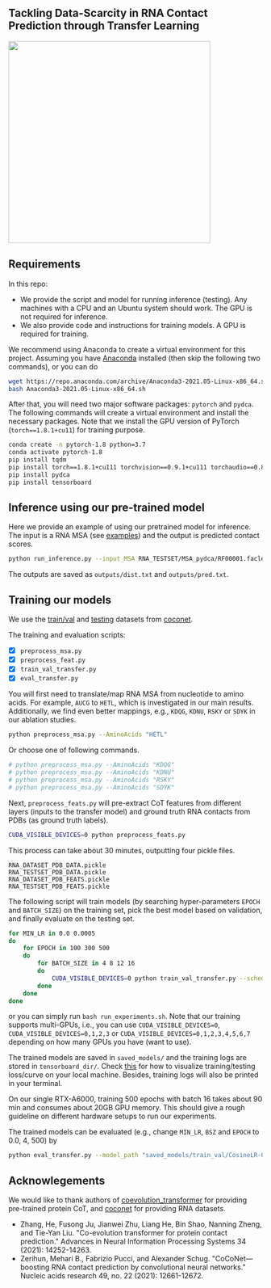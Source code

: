 ## Tackling Data-Scarcity in RNA Contact Prediction through Transfer Learning
<img src="overview.png" width="400">

## Requirements

In this repo:
- We provide the script and model for running inference (testing). Any machines with a CPU and an Ubuntu system should work. The GPU is not required for inference.
- We also provide code and instructions for training models. A GPU is required for training.

We recommend using Anaconda to create a virtual environment for this project. Assuming you have [Anaconda](https://www.anaconda.com/) installed (then skip the following two commands), or you can do
```bash
wget https://repo.anaconda.com/archive/Anaconda3-2021.05-Linux-x86_64.sh
bash Anaconda3-2021.05-Linux-x86_64.sh
```

After that, you will need two major software packages: `pytorch` and `pydca`. The following commands will create a virtual environment and install the necessary packages. Note that we install the GPU version of PyTorch (`torch==1.8.1+cu11`) for training purpose.

```bash
conda create -n pytorch-1.8 python=3.7
conda activate pytorch-1.8
pip install tqdm
pip install torch==1.8.1+cu111 torchvision==0.9.1+cu111 torchaudio==0.8.1 -f https://download.pytorch.org/whl/torch_stable.html
pip install pydca
pip install tensorboard
```

## Inference using our pre-trained model

Here we provide an example of using our pretrained model for inference. The input is a RNA MSA (see [examples](RNA_TESTSET/MSA_pydca)) and the output is predicted contact scores.
```bash
python run_inference.py --input_MSA RNA_TESTSET/MSA_pydca/RF00001.faclean
```

The outputs are saved as `outputs/dist.txt` and `outputs/pred.txt`.

## Training our models

We use the [train/val](RNA_DATASET/) and [testing](RNA_TESTSET/) datasets from [coconet](https://github.com/KIT-MBS/coconet).

The training and evaluation scripts:
- [x] `preprocess_msa.py`
- [x] `preprocess_feat.py`
- [x] `train_val_transfer.py`
- [x] `eval_transfer.py`

You will first need to translate/map RNA MSA from nucleotide to amino acids. For example, `AUCG` to `HETL`, which is investigated in our main results. Additionally, we find even better mappings, e.g., `KDQG`, `KDNU`, `RSKY` or `SDYK` in our ablation studies.
```bash
python preprocess_msa.py --AminoAcids "HETL"
```
Or choose one of following commands.
```bash
# python preprocess_msa.py --AminoAcids "KDQG"
# python preprocess_msa.py --AminoAcids "KDNU"
# python preprocess_msa.py --AminoAcids "RSKY"
# python preprocess_msa.py --AminoAcids "SDYK"
```

Next, `preprocess_feats.py` will pre-extract CoT features from different layers (inputs to the transfer model) and ground truth RNA contacts from PDBs (as ground truth labels).
```bash
CUDA_VISIBLE_DEVICES=0 python preprocess_feats.py
```
This process can take about 30 minutes, outputting four pickle files.
```
RNA_DATASET_PDB_DATA.pickle
RNA_TESTSET_PDB_DATA.pickle
RNA_DATASET_PDB_FEATS.pickle
RNA_TESTSET_PDB_FEATS.pickle
```

The following script will train models (by searching hyper-parameters `EPOCH` and `BATCH_SIZE`) on the training set, pick the best model based on validation, and finally evaluate on the testing set.
```bash
for MIN_LR in 0.0 0.0005
do
    for EPOCH in 100 300 500
    do
        for BATCH_SIZE in 4 8 12 16
        do
            CUDA_VISIBLE_DEVICES=0 python train_val_transfer.py --scheduler_type 'CosineLR' --min_lr $MIN_LR --batch_size $BATCH_SIZE --total_epoch $EPOCH --feature_list 0 1 2 3 4 5 6
        done
    done
done
```
or you can simply run `bash run_experiments.sh`. Note that our training supports multi-GPUs, i.e., you can use `CUDA_VISIBLE_DEVICES=0`, `CUDA_VISIBLE_DEVICES=0,1,2,3` or `CUDA_VISIBLE_DEVICES=0,1,2,3,4,5,6,7` depending on how many GPUs you have (want to use).

The trained models are saved in `saved_models/` and the training logs are stored in `tensorboard_dir/`. Check [this](https://stackoverflow.com/questions/37987839/how-can-i-run-tensorboard-on-a-remote-server) for how to visualize training/testing loss/curve on your local machine. Besides, training logs will also be printed in your terminal.

On our single RTX-A6000, training 500 epochs with batch 16 takes about 90 min and consumes about 20GB GPU memory. This should give a rough guideline on different hardware setups to run our experiments.

The trained models can be evaluated (e.g., change `MIN_LR`, `BSZ` and `EPOCH` to 0.0, 4, 500) by
```bash
python eval_transfer.py --model_path "saved_models/train_val/CosineLR-0.001-MIN_LR-BSZ-EPOCH.chk"
```

## Acknowlegements
We would like to thank authors of [coevolution_transformer](https://github.com/microsoft/ProteinFolding/tree/main/coevolution_transformer) for providing pre-trained protein CoT, and [coconet](https://github.com/KIT-MBS/coconet) for providing RNA datasets.

- Zhang, He, Fusong Ju, Jianwei Zhu, Liang He, Bin Shao, Nanning Zheng, and Tie-Yan Liu. "Co-evolution transformer for protein contact prediction." Advances in Neural Information Processing Systems 34 (2021): 14252-14263.
- Zerihun, Mehari B., Fabrizio Pucci, and Alexander Schug. "CoCoNet—boosting RNA contact prediction by convolutional neural networks." Nucleic acids research 49, no. 22 (2021): 12661-12672.

